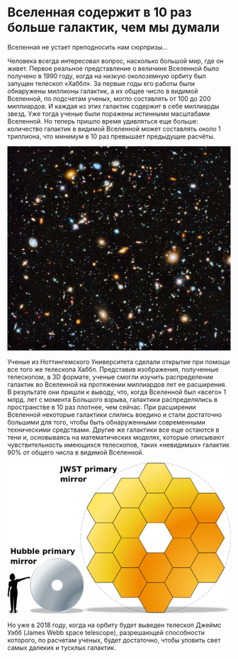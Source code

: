 # Вселенная содержит в 10 раз больше галактик, чем мы думали

Вселенная не устает преподносить нам сюрпризы...

Человека всегда интересовал вопрос, насколько большой мир, где он живет. Первое реальное представление о величине Вселенной было получено в 1990 году, когда на низкую околоземную орбиту был запущен телескоп «Хаббл». За первые годы его работы были обнаружены миллионы галактик, а их общее число в видимой Вселенной, по подсчетам ученых, могло составлять от 100 до 200 миллиардов. И каждая из этих галактик содержит в себе миллиарды звезд. Уже тогда ученые были поражены истинными масштабами Вселенной. Но теперь пришло время удивляться еще больше: количество галактик в видимой Вселенной может составлять около 1 триллиона, что минимум в 10 раз превышает предыдущие расчёты.

![img](./14681949_617112041802140_4613137093655454671_o.jpg)

Ученые из Ноттингемского Университета сделали открытие при помощи все того же телескопа Хаббл. Представив изображения, полученные телескопом, в 3D формате, ученые смогли изучить распределение галактик во Вселенной на протяжении миллиардов лет ее расширения. В результате они пришли к выводу, что, когда Вселенной был «всего» 1 млрд. лет с момента Большого взрыва, галактики распределялись в пространстве в 10 раз плотнее, чем сейчас. При расширении Вселенной некоторые галактики слились воедино и стали достаточно большими для того, чтобы быть обнаруженными современными техническими средствами. Другие же галактики все еще остаются в тени и, основываясь на математических моделях, которые описывают чувствительность имеющихся телескопов, таких «невидимых» галактик 90% от общего числа в видимой Вселенной.

![img](./1024px-JWST-HST-primary-mirrors.svg_.png)

Но уже в 2018 году, когда на орбиту будет выведен телескоп Джеймс Уэбб (James Webb space telescope), разрешающей способности которого, по расчетам ученых, будет достаточно, чтобы уловить свет самых далеких и тусклых галактик.

